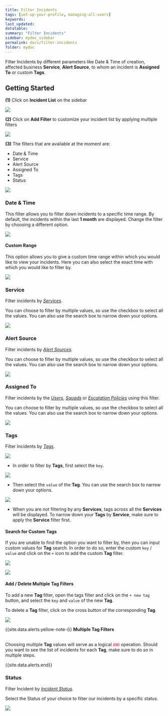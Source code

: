 ```yaml
---
title: Filter Incidents
tags: [set-up-your-profile, managing-all-users]
keywords: 
last_updated: 
datatable: 
summary: "Filter Incidents"
sidebar: mydoc_sidebar
permalink: docs/filter-incidents
folder: mydoc
---
```


Filter Incidents by different parameters like Date & Time of creation, affected business **Service**, **Alert Source**, to whom an incident is **Assigned To** or custom **Tags**.

## Getting Started

**(1)** Click on **Incident List** on the sidebar

![](images/filter_1.png)

**(2)** Click on **Add Filter** to customize your incident list by applying multiple filters

![](images/filter_2.png)

**(3)** The filters that are available at the moment are:
- Date & Time
- Service
- Alert Source
- Assigned To
- Tags
- Status

![](images/filter_3.png)

### Date & Time

This filter allows you to filter down incidents to a specific time range. By default, the incidents within the last **1 month** are displayed. Change the filter by choosing a different option.

![](images/filter_4.png)

#### Custom Range

This option allows you to give a custom time range within which you would like to view your incidents. Here you can also select the exact time with which you would like to filter by.

![](images/filter_5.png)

### Service

Filter incidents by *[Services](adding-a-service-1)*.

You can choose to filter by multiple values, so use the checkbox to select all the values. You can also use the search box to narrow down your options.

![](images/filter_6.png)

### Alert Source

Filter incidents by *[Alert Sources](adding-a-service-1#alert-sources-integrations)*.

You can choose to filter by multiple values, so use the checkbox to select all the values. You can also use the search box to narrow down your options.

![](images/filter_7.png)

### Assigned To

Filter incidents by the *[Users](add-users)*, *[Squads](squads)* or *[Escalation Policies](escalation-policies)* using this filter.

You can choose to filter by multiple values, so use the checkbox to select all the values. You can also use the search box to narrow down your options.

![](images/filter_8.png)

### Tags

Filter Incidents by *[Tags](event-tagging)*.

![](images/filter_15.png)

- In order to filter by **Tags**, first select the `key`.

![](images/filter_9.png)

- Then select the `value` of the **Tag**. You can use the search box to narrow down your options.

![](images/filter_11.png)

- When you are not filtering by any **Services**, tags across all the **Services** will be displayed. To narrow down your **Tags** by **Service**, make sure to apply the **Service** filter first.

#### Search for Custom Tags

If you are unable to find the option you want to filter by, then you can input custom values for **Tag** search. In order to do so, enter the custom `key` / `value` and click on the `+` icon to add the custom **Tag** filter.

![](images/filter_12.png)

![](images/filter_13.png)

#### Add / Delete Multiple Tag Filters

To add a new **Tag** filter, open the tags filter and click on the `+ new tag` button, and select the `key` and `value` of the new **Tag**.

To delete a **Tag** filter, click on the cross button of the corresponding **Tag**.

![](images/filter_14.png)

{{site.data.alerts.yellow-note-i}}
<b>Multiple Tag Filters</b><br/><br/>
<p>Choosing multiple <b>Tag</b> values will serve as a logical <code class="highlighter-rouge" style="color: #c7254e; background-color: #f9f2f4 !important;">AND</code> operation. Should you want to see the list of incidents for each <b>Tag</b>, make sure to do so in multiple steps.</p>
{{site.data.alerts.end}}

### Status

Filter Incident by *[Incident Status](dashboard-metrics#incident-state-metric)*.

Select the Status of your choice to filter our incidents by a specific status.

![](images/filter_10.png)